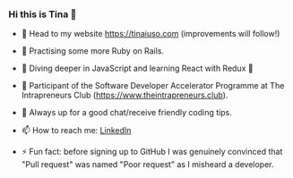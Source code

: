 ### Hi this is Tina 👋
- 🎉  Head to my website https://tinaiuso.com (improvements will follow!)
- 🚧  Practising some more Ruby on Rails.
- 🤿  Diving deeper in JavaScript and learning React with Redux 💪
- 🚀  Participant of the Software Developer Accelerator Programme at The Intrapreneurs Club (https://www.theintrapreneurs.club).
- 💬  Always up for a good chat/receive friendly coding tips.
- 📫  How to reach me: [LinkedIn](https://www.linkedin.com/in/concetta-iuso)

- ⚡ Fun fact: before signing up to GitHub I was genuinely convinced that "Pull request" was named "Poor request" as I misheard a developer.
